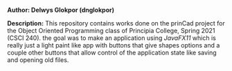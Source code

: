 **Author: Delwys Glokpor (dnglokpor)**

**Description:**
This repository contains works done on the prinCad project for the Object Oriented
Programming class of Principia College, Spring 2021 (CSCI 240). the goal was to 
make an application using *JavaFX11* which is really just a light paint like app
with buttons that give shapes options and a couple other buttons that allow control
of the application state like saving and opening old files.